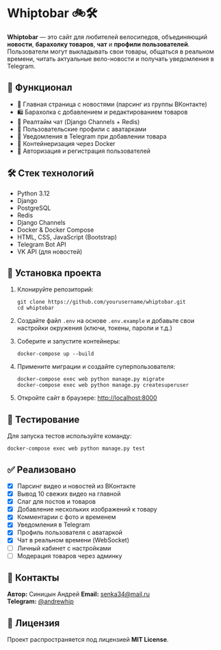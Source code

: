 # Whiptobar 🚲🛠️

**Whiptobar** — это сайт для любителей велосипедов, объединяющий **новости**, **барахолку товаров**, **чат** и **профили пользователей**. Пользователи могут выкладывать свои товары, общаться в реальном времени, читать актуальные вело-новости и получать уведомления в Telegram.

## 🔧 Функционал

- 📰 Главная страница с новостями (парсинг из группы ВКонтакте)
- 🛍️ Барахолка с добавлением и редактированием товаров
- 💬 Реалтайм чат (Django Channels + Redis)
- 👤 Пользовательские профили с аватарками
- 📩 Уведомления в Telegram при добавлении товара
- 🐳 Контейнеризация через Docker
- 🔐 Авторизация и регистрация пользователей

## 🛠️ Стек технологий

- Python 3.12
- Django
- PostgreSQL
- Redis
- Django Channels
- Docker & Docker Compose
- HTML, CSS, JavaScript (Bootstrap)
- Telegram Bot API
- VK API (для новостей)

## 🚀 Установка проекта

1. Клонируйте репозиторий:

   `git clone https://github.com/yourusername/whiptobar.git`  
   `cd whiptobar`

2. Создайте файл `.env` на основе `.env.example` и добавьте свои настройки окружения (ключи, токены, пароли и т.д.)

3. Соберите и запустите контейнеры:

   `docker-compose up --build`

4. Примените миграции и создайте суперпользователя:

   `docker-compose exec web python manage.py migrate`  
   `docker-compose exec web python manage.py createsuperuser`

5. Откройте сайт в браузере: [http://localhost:8000](http://localhost:8000)

## 🧪 Тестирование

Для запуска тестов используйте команду:

   `docker-compose exec web python manage.py test`

## ✅ Реализовано

- [x] Парсинг видео и новостей из ВКонтакте
- [x] Вывод 10 свежих видео на главной
- [x] Слаг для постов и товаров
- [x] Добавление нескольких изображений к товару
- [x] Комментарии с фото и временем
- [x] Уведомления в Telegram
- [x] Профиль пользователя с аватаркой
- [x] Чат в реальном времени (WebSocket)
- [ ] Личный кабинет с настройками
- [ ] Модерация товаров через админку

## 👤 Контакты

**Автор:** Синицын Андрей
**Email:** senka34@mail.ru  
**Telegram:** [@andrewhip](https://t.me/andrewhip)

## 📝 Лицензия

Проект распространяется под лицензией **MIT License**.
